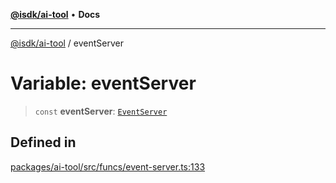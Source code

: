 [**@isdk/ai-tool**](../README.md) • **Docs**

***

[@isdk/ai-tool](../globals.md) / eventServer

# Variable: eventServer

> `const` **eventServer**: [`EventServer`](../classes/EventServer.md)

## Defined in

[packages/ai-tool/src/funcs/event-server.ts:133](https://github.com/isdk/ai-tool.js/blob/5f9f0083c734722103ff5468e424b48c212a55f0/src/funcs/event-server.ts#L133)
